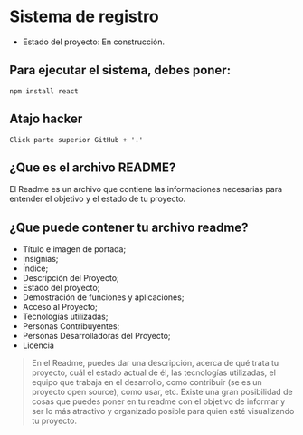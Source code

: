 <h1>Sistema de registro </h1>

* Estado del proyecto: En construcción.

## Para ejecutar el sistema, debes poner: 

```npm install react```

## Atajo hacker 
```Click parte superior GitHub + '.'```

<h2>¿Que es el archivo README?</h2> 
  
El Readme es un archivo que contiene las informaciones necesarias para entender el objetivo y el estado de tu proyecto.

  ## ¿Que puede contener tu archivo readme?

* Título e imagen de portada;
* Insignias;
* Índice;
* Descripción del Proyecto;
* Estado del proyecto;
* Demostración de funciones y aplicaciones;
* Acceso al Proyecto;
* Tecnologías utilizadas;
* Personas Contribuyentes;
* Personas Desarrolladoras del Proyecto;
* Licencia


> En el Readme, puedes dar una descripción,  acerca de qué trata tu proyecto,
> cuál el estado actual de él,  las tecnologías utilizadas, el equipo 
> que trabaja en el desarrollo, como contribuir (se es un proyecto open source),
> como usar, etc. Existe una gran posibilidad de cosas que puedes poner
>  en tu readme con el objetivo de informar y ser lo más atractivo y 
> organizado posible  para quien esté visualizando tu proyecto.
